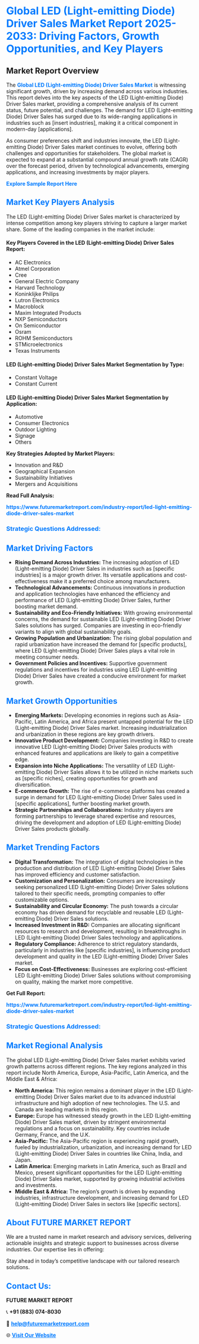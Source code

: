 <h1 style="color: #007BFF;">Global LED (Light-emitting Diode) Driver Sales Market Report 2025-2033: Driving Factors, Growth Opportunities, and Key Players</h1>

<section id="overview">
<h2>Market Report Overview</h2>
<p>The <a href="https://www.futuremarketreport.com/industry-report/led-light-emitting-diode-driver-sales-market" style="color: #007BFF; text-decoration: none;"><strong>Global LED (Light-emitting Diode) Driver Sales Market</strong></a> is witnessing significant growth, driven by increasing demand across various industries. This report delves into the key aspects of the LED (Light-emitting Diode) Driver Sales market, providing a comprehensive analysis of its current status, future potential, and challenges. The demand for LED (Light-emitting Diode) Driver Sales has surged due to its wide-ranging applications in industries such as [insert industries], making it a critical component in modern-day [applications].</p>
<p>As consumer preferences shift and industries innovate, the LED (Light-emitting Diode) Driver Sales market continues to evolve, offering both challenges and opportunities for stakeholders. The global market is expected to expand at a substantial compound annual growth rate (CAGR) over the forecast period, driven by technological advancements, emerging applications, and increasing investments by major players.</p>
</section>

<section id="overview">
<p><a href="https://www.futuremarketreport.com/request-sample/reportId=109219" style="color: #007BFF; text-decoration: none;"><strong>Explore Sample Report Here</strong></a></p>
</section>

<section id="key-players">
<h2 style="color: #007BFF;">Market Key Players Analysis</h2>
<p>The LED (Light-emitting Diode) Driver Sales market is characterized by intense competition among key players striving to capture a larger market share. Some of the leading companies in the market include:</p>
<h4>Key Players Covered in the LED (Light-emitting Diode) Driver Sales Report:</h4>
<ul><li>AC Electronics</li><li>Atmel Corporation</li><li>Cree</li><li>General Electric Company</li><li>Harvard Technology</li><li>Koninklijke Philips</li><li>Lutron Electronics</li><li>Macroblock</li><li>Maxim Integrated Products</li><li>NXP Semiconductors</li><li>On Semiconductor</li><li>Osram</li><li>ROHM Semiconductors</li><li>STMicroelectronics</li><li>Texas Instruments</li></ul>
<h4>LED (Light-emitting Diode) Driver Sales Market Segmentation by Type:</h4>
<ul><li>Constant Voltage</li><li>Constant Current</li></ul>

<h4>LED (Light-emitting Diode) Driver Sales Market Segmentation by Application:</h4>
<ul><li>Automotive</li><li>Consumer Electronics</li><li>Outdoor Lighting</li><li>Signage</li><li>Others</li></ul>
<p><strong>Key Strategies Adopted by Market Players:</strong></p>
<ul>
<li>Innovation and R&D</li>
<li>Geographical Expansion</li>
<li>Sustainability Initiatives</li>
<li>Mergers and Acquisitions</li>
</ul>
</section>

<section>
<p><strong>Read Full Analysis: </strong></p><a href="https://www.futuremarketreport.com/industry-report/led-light-emitting-diode-driver-sales-market" style="color: #007BFF; text-decoration: none;"><strong>https://www.futuremarketreport.com/industry-report/led-light-emitting-diode-driver-sales-market</strong></a>
<h3 style="color: #007BFF;">Strategic Questions Addressed:</h3>
</section>

<section id="driving-factors">
<h2 style="color: #007BFF;">Market Driving Factors</h2>
<ul>
<li><strong>Rising Demand Across Industries:</strong> The increasing adoption of LED (Light-emitting Diode) Driver Sales in industries such as [specific industries] is a major growth driver. Its versatile applications and cost-effectiveness make it a preferred choice among manufacturers.</li>
<li><strong>Technological Advancements:</strong> Continuous innovations in production and application technologies have enhanced the efficiency and performance of LED (Light-emitting Diode) Driver Sales, further boosting market demand.</li>
<li><strong>Sustainability and Eco-Friendly Initiatives:</strong> With growing environmental concerns, the demand for sustainable LED (Light-emitting Diode) Driver Sales solutions has surged. Companies are investing in eco-friendly variants to align with global sustainability goals.</li>
<li><strong>Growing Population and Urbanization:</strong> The rising global population and rapid urbanization have increased the demand for [specific products], where LED (Light-emitting Diode) Driver Sales plays a vital role in meeting consumer needs.</li>
<li><strong>Government Policies and Incentives:</strong> Supportive government regulations and incentives for industries using LED (Light-emitting Diode) Driver Sales have created a conducive environment for market growth.</li>
</ul>
</section>

<section id="growth-opportunities">
<h2 style="color: #007BFF;">Market Growth Opportunities</h2>
<ul>
<li><strong>Emerging Markets:</strong> Developing economies in regions such as Asia-Pacific, Latin America, and Africa present untapped potential for the LED (Light-emitting Diode) Driver Sales market. Increasing industrialization and urbanization in these regions are key growth drivers.</li>
<li><strong>Innovative Product Development:</strong> Companies investing in R&D to create innovative LED (Light-emitting Diode) Driver Sales products with enhanced features and applications are likely to gain a competitive edge.</li>
<li><strong>Expansion into Niche Applications:</strong> The versatility of LED (Light-emitting Diode) Driver Sales allows it to be utilized in niche markets such as [specific niches], creating opportunities for growth and diversification.</li>
<li><strong>E-commerce Growth:</strong> The rise of e-commerce platforms has created a surge in demand for LED (Light-emitting Diode) Driver Sales used in [specific applications], further boosting market growth.</li>
<li><strong>Strategic Partnerships and Collaborations:</strong> Industry players are forming partnerships to leverage shared expertise and resources, driving the development and adoption of LED (Light-emitting Diode) Driver Sales products globally.</li>
</ul>
</section>

<section id="trending-factors">
<h2 style="color: #007BFF;">Market Trending Factors</h2>
<ul>
<li><strong>Digital Transformation:</strong> The integration of digital technologies in the production and distribution of LED (Light-emitting Diode) Driver Sales has improved efficiency and customer satisfaction.</li>
<li><strong>Customization and Personalization:</strong> Consumers are increasingly seeking personalized LED (Light-emitting Diode) Driver Sales solutions tailored to their specific needs, prompting companies to offer customizable options.</li>
<li><strong>Sustainability and Circular Economy:</strong> The push towards a circular economy has driven demand for recyclable and reusable LED (Light-emitting Diode) Driver Sales solutions.</li>
<li><strong>Increased Investment in R&D:</strong> Companies are allocating significant resources to research and development, resulting in breakthroughs in LED (Light-emitting Diode) Driver Sales technology and applications.</li>
<li><strong>Regulatory Compliance:</strong> Adherence to strict regulatory standards, particularly in industries like [specific industries], is influencing product development and quality in the LED (Light-emitting Diode) Driver Sales market.</li>
<li><strong>Focus on Cost-Effectiveness:</strong> Businesses are exploring cost-efficient LED (Light-emitting Diode) Driver Sales solutions without compromising on quality, making the market more competitive.</li>
</ul>
</section>

<section>
<p><strong>Get Full Report: </strong></p><a href="https://www.futuremarketreport.com/industry-report/led-light-emitting-diode-driver-sales-market" style="color: #007BFF; text-decoration: none;"><strong>https://www.futuremarketreport.com/industry-report/led-light-emitting-diode-driver-sales-market</strong></a>
<h3 style="color: #007BFF;">Strategic Questions Addressed:</h3>
</section>


<section id="regional-analysis">
<h2 style="color: #007BFF;">Market Regional Analysis</h2>
<p>The global LED (Light-emitting Diode) Driver Sales market exhibits varied growth patterns across different regions. The key regions analyzed in this report include North America, Europe, Asia-Pacific, Latin America, and the Middle East & Africa:</p>
<ul>
<li><strong>North America:</strong> This region remains a dominant player in the LED (Light-emitting Diode) Driver Sales market due to its advanced industrial infrastructure and high adoption of new technologies. The U.S. and Canada are leading markets in this region.</li>
<li><strong>Europe:</strong> Europe has witnessed steady growth in the LED (Light-emitting Diode) Driver Sales market, driven by stringent environmental regulations and a focus on sustainability. Key countries include Germany, France, and the U.K.</li>
<li><strong>Asia-Pacific:</strong> The Asia-Pacific region is experiencing rapid growth, fueled by industrialization, urbanization, and increasing demand for LED (Light-emitting Diode) Driver Sales in countries like China, India, and Japan.</li>
<li><strong>Latin America:</strong> Emerging markets in Latin America, such as Brazil and Mexico, present significant opportunities for the LED (Light-emitting Diode) Driver Sales market, supported by growing industrial activities and investments.</li>
<li><strong>Middle East & Africa:</strong> The region’s growth is driven by expanding industries, infrastructure development, and increasing demand for LED (Light-emitting Diode) Driver Sales in sectors like [specific sectors].</li>
</ul>
</section>

<footer>
<h2 style="color: #007BFF;">About FUTURE MARKET REPORT</h2>
<p>We are a trusted name in market research and advisory services, delivering actionable insights and strategic support to businesses across diverse industries. Our expertise lies in offering:</p>

<p>Stay ahead in today’s competitive landscape with our tailored research solutions.</p>

<h2 style="color: #007BFF;">Contact Us:</h2>
<p><strong>FUTURE MARKET REPORT</strong></p>
<p>📞 <strong>+91 (883) 074-8030</strong></p>
<p>📧 <strong><a href="mailto:help@futuremarketreport.com" style="color: #007BFF;">help@futuremarketreport.com</a></strong></p>
<p>🌐 <strong><a href="https://www.futuremarketreport.com/" style="color: #007BFF;">Visit Our Website</a></strong></p>
</footer>